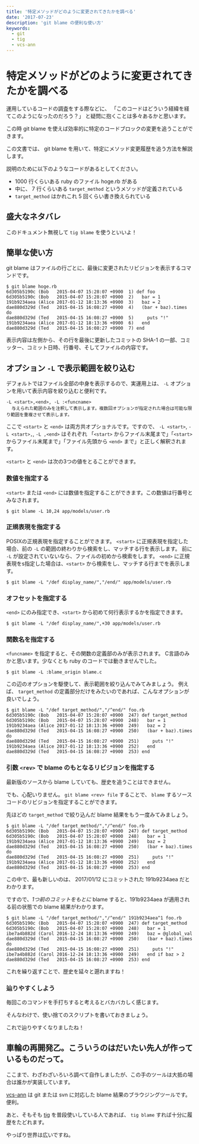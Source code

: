 ```yaml
---
title: '特定メソッドがどのように変更されてきたかを調べる'
date: '2017-07-23'
description: 'git blame の便利な使い方'
keywords:
  - git
  - tig
  - vcs-ann
---
```

特定メソッドがどのように変更されてきたかを調べる
====

運用しているコードの調査をする際などに、
「このコードはどういう経緯を経てこのようになったのだろう？」
と疑問に抱くことは多々あるかと思います。

この時 git blame を使えば効率的に特定のコードブロックの変更を追うことができます。

この文書では、 git blame を用いて、特定にメソッド変更履歴を追う方法を解説します。

説明のために以下のようなコードがあるとしてください。

* 1000 行くらいある ruby のファイル hoge.rb がある
* 中に、 7 行くらいある `target_method` というメソッドが定義されている
* `target_method` はかれこれ 5 回くらい書き換えられている

盛大なネタバレ
----

このドキュメント無視して `tig blame` を使うといいよ！

簡単な使い方
----

git blame はファイルの行ごとに、最後に変更されたリビジョンを表示するコマンドです。

```
$ git blame hoge.rb
6d305b5190c (Bob   2015-04-07 15:28:07 +0900  1) def foo
6d305b5190c (Bob   2015-04-07 15:28:07 +0900  2)   bar = 1
191b9234aea (Alice 2017-01-12 18:13:36 +0900  3)   baz = 2
dae880d329d (Ted   2015-04-15 16:08:27 +0900  4)   (bar + baz).times do
dae880d329d (Ted   2015-04-15 16:08:27 +0900  5)     puts "!"
191b9234aea (Alice 2017-01-12 18:13:36 +0900  6)   end
dae880d329d (Ted   2015-04-15 16:08:27 +0900  7) end
```

表示内容は左側から、その行を最後に更新したコミットの SHA-1 の一部、コミッター、コミット日時、行番号、そしてファイルの内容です。

オプション `-L` で表示範囲を絞り込む
-----

デフォルトではファイル全部の中身を表示するので、実運用上は、 `-L` オプションを用いて表示内容を絞り込むと便利です。

```
-L <start>,<end>, -L :<funcname>
  与えられた範囲のみを注釈して表示します。複数回オプションが指定された場合は可能な限り範囲を重複させて表示します。
```

ここで `<start>` と `<end>` は両方共オプショナルです。ですので、 `-L <start>`, `-L <start>,`, `-L ,<end>` はそれぞれ
「`<start>` からファイル末尾まで」「`<start>` からファイル末尾まで」「ファイル先頭から `<end>` まで」と正しく解釈されます。

`<start>` と `<end>` は次の3つの値をとることができます。

### 数値を指定する

`<start>` または `<end>` には数値を指定することができます。この数値は行番号とみなされます。

```
$ git blame -L 10,24 app/models/user.rb
```

### 正規表現を指定する

POSIXの正規表現を指定することができます。
`<start>` に正規表現を指定した場合、前の `-L` の範囲の終わりから検索をし、マッチする行を表示します。
前に `-L` が設定されていないなら、ファイルの初めから検索をします。
`<end>` に正規表現をs指定した場合は、`<start>` から検索をし、マッチする行までを表示します。

```
$ git blame -L "/def display_name/","/end/" app/models/user.rb
```

### オフセットを指定する

`<end>` にのみ指定でき、`<start>` から初めて何行表示するかを指定できます。

```
$ git blame -L "/def display_name/",+30 app/models/user.rb
```

### 関数名を指定する

`<funcname>` を指定すると、その関数の定義部のみが表示されます。
C言語のみかと思います。少なくとも ruby のコードでは動きませんでした。

```
$ git blame -L :blame_origin blame.c
```

この辺のオプションを駆使して、表示範囲を絞り込んでみてみましょう。
例えば、 `target_method` の定義部分だけをみたいのであれば、こんなオプションが良いでしょう。

```
$ git blame -L "/def target_method/","/^end/" foo.rb
6d305b5190c (Bob   2015-04-07 15:28:07 +0900  247) def target_method
6d305b5190c (Bob   2015-04-07 15:28:07 +0900  248)   bar = 1
191b9234aea (Alice 2017-01-12 18:13:36 +0900  249)   baz = 2
dae880d329d (Ted   2015-04-15 16:08:27 +0900  250)   (bar + baz).times do
dae880d329d (Ted   2015-04-15 16:08:27 +0900  251)     puts "!"
191b9234aea (Alice 2017-01-12 18:13:36 +0900  252)   end
dae880d329d (Ted   2015-04-15 16:08:27 +0900  253) end
```

### 引数 `<rev>` で blame のもとなるリビジョンを指定する

最新版のソースから blame していても、歴史を追うことはできません。

でも、心配いりません。 `git blame <rev> file` することで、 `blame` するソースコードのリビジョンを指定することができます。

先ほどの `target_method` で絞り込んだ blame 結果をもう一度みてみましょう。

```
$ git blame -L "/def target_method/","/^end/" foo.rb
6d305b5190c (Bob   2015-04-07 15:28:07 +0900  247) def target_method
6d305b5190c (Bob   2015-04-07 15:28:07 +0900  248)   bar = 1
191b9234aea (Alice 2017-01-12 18:13:36 +0900  249)   baz = 2
dae880d329d (Ted   2015-04-15 16:08:27 +0900  250)   (bar + baz).times do
dae880d329d (Ted   2015-04-15 16:08:27 +0900  251)     puts "!"
191b9234aea (Alice 2017-01-12 18:13:36 +0900  252)   end
dae880d329d (Ted   2015-04-15 16:08:27 +0900  253) end
```

この中で、最も新しいのは、 2017/01/12 にコミットされた 191b9234aea だとわかります。

ですので、*1つ前のコミットをもとに* blame すると、191b9234aea が適用される前の状態での blame 結果がわかります。

```
$ git blame -L "/def target_method/","/^end/" 191b9234aea^1 foo.rb
6d305b5190c (Bob   2015-04-07 15:28:07 +0900  247) def target_method
6d305b5190c (Bob   2015-04-07 15:28:07 +0900  248)   bar = 1
ibe7a4b882d (Carol 2016-12-24 18:13:36 +0900  249)   baz = @global_val
dae880d329d (Ted   2015-04-15 16:08:27 +0900  250)   (bar + baz).times do
dae880d329d (Ted   2015-04-15 16:08:27 +0900  251)     puts "!"
ibe7a4b882d (Carol 2016-12-24 18:13:36 +0900  249)   end if baz > 2
dae880d329d (Ted   2015-04-15 16:08:27 +0900  253) end
```

これを繰り返すことで、歴史を延々と遡れますね！

### 辿りやすくしよう

毎回このコマンドを手打ちすると考えるとバカバカしく感じます。

そんなわけで、使い捨てのスクリプトを書いておきましょう。

これで辿りやすくなりましたね！

車輪の再開発乙。こういうのはだいたい先人が作っているものだって。
----

ここまで、わざわざいろいろ調べて自作しましたが、この手のツールは大抵の場合は誰かが実装しています。

[vcs-ann](https://github.com/akr/vcs-ann) は git または svn に対応した blame 結果のブラウジングツールです。便利。

あと、そもそも [tig](https://github.com/jonas/tig) を普段使いしている人であれば、 `tig blame` すれば十分に履歴をたどれます。

やっぱり世界は広いですね。
